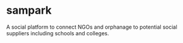 # sampark
A social platform to connect NGOs and orphanage to potential social suppliers including schools and colleges.
